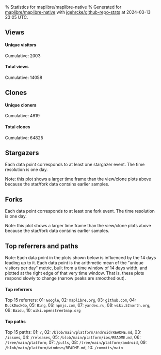 % Statistics for maplibre/maplibre-native
% Generated for [maplibre/maplibre-native](https://github.com/maplibre/maplibre-native) with [jgehrcke/github-repo-stats](https://github.com/jgehrcke/github-repo-stats) at 2024-03-13 23:05 UTC.


## Views

#### Unique visitors
<div id="chart_views_unique" class="full-width-chart"></div>

Cumulative: 2003

#### Total views
<div id="chart_views_total" class="full-width-chart"></div>

Cumulative: 14058

<div class="pagebreak-for-print"> </div>

## Clones

#### Unique cloners
<div id="chart_clones_unique" class="full-width-chart"></div>

Cumulative: 4619

#### Total clones
<div id="chart_clones_total" class="full-width-chart"></div>

Cumulative: 64825



<div class="pagebreak-for-print"> </div>



## Stargazers

Each data point corresponds to at least one stargazer event.
The time resolution is one day.

<div id="chart_stargazers" class="full-width-chart"></div>


Note: this plot shows a larger time frame than the view/clone plots above because the star/fork data contains earlier samples.



## Forks

Each data point corresponds to at least one fork event.
The time resolution is one day.

<div id="chart_forks" class="full-width-chart"></div>


Note: this plot shows a larger time frame than the view/clone plots above because the star/fork data contains earlier samples.



<div class="pagebreak-for-print"> </div>



## Top referrers and paths


Note: Each data point in the plots shown below is influenced by the 14 days
leading up to it. Each data point is the arithmetic mean of the "unique
visitors per day" metric, built from a time window of 14 days width, and
plotted at the right edge of that very time window. That is, these plots
respond slowly to change (narrow peaks are smoothed out).




#### Top referrers


<div id="chart_referrers_top_n_alltime" class="full-width-chart"></div>

Top 15 referrers: 01: `Google`, 02: `maplibre.org`, 03: `github.com`, 04: `DuckDuckGo`, 05: `Bing`, 06: `npmjs.com`, 07: `yandex.ru`, 08: `wiki.52north.org`, 09: `Baidu`, 10: `wiki.openstreetmap.org`





#### Top paths


<div id="chart_paths_top_n_alltime" class="full-width-chart"></div>

Top 15 paths: 01: `/`, 02: `/blob/main/platform/android/README.md`, 03: `/issues`, 04: `/releases`, 05: `/blob/main/platform/ios/README.md`, 06: `/tree/main/platform`, 07: `/pulls`, 08: `/tree/main/platform/android`, 09: `/blob/main/platform/windows/README.md`, 10: `/commits/main`


<script type="text/javascript">
    vegaEmbed('#chart_views_unique', {"$schema": "https://vega.github.io/schema/vega-lite/v4.17.0.json", "config": {"arc": {"fill": "#1b1e23"}, "area": {"fill": "#1b1e23"}, "axisBottom": {"domainColor": "#a9b4c4", "gridColor": "#a9b4c4", "labelColor": "#1b1e23", "labelFont": "relative-mono-11-pitch-pro, Menlo, monospace", "tickColor": "#a9b4c4", "titleColor": "#1b1e23", "titleFont": "relative-mono-11-pitch-pro, Menlo, monospace"}, "axisLeft": {"domainColor": "#a9b4c4", "gridColor": "#a9b4c4", "labelColor": "#1b1e23", "labelFont": "relative-mono-11-pitch-pro, Menlo, monospace", "tickColor": "#a9b4c4", "titleColor": "#1b1e23", "titleFont": "relative-mono-11-pitch-pro, Menlo, monospace"}, "axisX": {"grid": false}, "axisY": {"grid": false, "labelBound": true}, "background": "#FFFFFF", "group": {"fill": "#FFFFFF"}, "header": {"fontWeight": 400, "labelFont": "relative-mono-11-pitch-pro, Menlo, monospace", "titleFont": "relative-mono-11-pitch-pro, Menlo, monospace"}, "legend": {"labelFont": "relative-mono-11-pitch-pro, Menlo, monospace", "symbolSize": 200, "symbolType": "circle", "titleFont": "relative-mono-11-pitch-pro, Menlo, monospace"}, "line": {"color": "#1b1e23", "stroke": "#1b1e23"}, "path": {"stroke": "#1b1e23"}, "point": {"color": "#1b1e23", "cursor": "pointer", "filled": true, "size": 20}, "range": {"category": ["#85a2f7", "#ea9755", "#7eb36a", "#f07071", "#bc85d9", "#e587b6", "#a9b4c4", "#d4c05e", "#64b9c4"]}, "style": {"bar": {"fill": "#1b1e23"}, "text": {"font": "relative-mono-11-pitch-pro, Menlo, monospace", "fontWeight": 400}}, "symbol": {"shape": "circle"}, "title": {"anchor": "start", "font": "relative-mono-11-pitch-pro, Menlo, monospace", "fontWeight": 400}, "trail": {"color": "#1b1e23", "stroke": "#1b1e23"}, "view": {"stroke": null}}, "data": {"name": "data-d9fddfdff6b4b8c6326f20d9958b38b3"}, "datasets": {"data-d9fddfdff6b4b8c6326f20d9958b38b3": [{"time": "2024-02-27T00:00:00+00:00", "views_total": 468, "views_unique": 62}, {"time": "2024-02-28T00:00:00+00:00", "views_total": 1094, "views_unique": 164}, {"time": "2024-02-29T00:00:00+00:00", "views_total": 1029, "views_unique": 169}, {"time": "2024-03-01T00:00:00+00:00", "views_total": 972, "views_unique": 133}, {"time": "2024-03-02T00:00:00+00:00", "views_total": 381, "views_unique": 58}, {"time": "2024-03-03T00:00:00+00:00", "views_total": 270, "views_unique": 57}, {"time": "2024-03-04T00:00:00+00:00", "views_total": 970, "views_unique": 145}, {"time": "2024-03-05T00:00:00+00:00", "views_total": 1394, "views_unique": 190}, {"time": "2024-03-06T00:00:00+00:00", "views_total": 1427, "views_unique": 190}, {"time": "2024-03-07T00:00:00+00:00", "views_total": 1019, "views_unique": 160}, {"time": "2024-03-08T00:00:00+00:00", "views_total": 1118, "views_unique": 120}, {"time": "2024-03-09T00:00:00+00:00", "views_total": 209, "views_unique": 48}, {"time": "2024-03-10T00:00:00+00:00", "views_total": 187, "views_unique": 48}, {"time": "2024-03-11T00:00:00+00:00", "views_total": 1045, "views_unique": 134}, {"time": "2024-03-12T00:00:00+00:00", "views_total": 1037, "views_unique": 151}, {"time": "2024-03-13T00:00:00+00:00", "views_total": 1438, "views_unique": 174}]}, "encoding": {"tooltip": [{"field": "views_unique", "format": ".1f", "title": "views (u)", "type": "quantitative"}, {"field": "time", "format": "%B %e, %Y", "title": "date", "type": "temporal"}], "x": {"axis": {"labelAngle": 25}, "field": "time", "scale": {"domain": ["2024-02-27", "2024-03-13"]}, "timeUnit": "yearmonthdate", "title": "date", "type": "temporal"}, "y": {"axis": {"values": [1, 10, 50, 100, 500, 1000, 5000, 10000]}, "field": "views_unique", "scale": {"domain": [0, 209.00000000000003], "type": "symlog", "zero": true}, "title": "unique views per day", "type": "quantitative"}}, "height": 200, "mark": {"point": true, "type": "line"}, "padding": 10, "width": "container"}, {"actions": false, "renderer": "svg"}).catch(console.error);
vegaEmbed('#chart_views_total', {"$schema": "https://vega.github.io/schema/vega-lite/v4.17.0.json", "config": {"arc": {"fill": "#1b1e23"}, "area": {"fill": "#1b1e23"}, "axisBottom": {"domainColor": "#a9b4c4", "gridColor": "#a9b4c4", "labelColor": "#1b1e23", "labelFont": "relative-mono-11-pitch-pro, Menlo, monospace", "tickColor": "#a9b4c4", "titleColor": "#1b1e23", "titleFont": "relative-mono-11-pitch-pro, Menlo, monospace"}, "axisLeft": {"domainColor": "#a9b4c4", "gridColor": "#a9b4c4", "labelColor": "#1b1e23", "labelFont": "relative-mono-11-pitch-pro, Menlo, monospace", "tickColor": "#a9b4c4", "titleColor": "#1b1e23", "titleFont": "relative-mono-11-pitch-pro, Menlo, monospace"}, "axisX": {"grid": false}, "axisY": {"grid": false, "labelBound": true}, "background": "#FFFFFF", "group": {"fill": "#FFFFFF"}, "header": {"fontWeight": 400, "labelFont": "relative-mono-11-pitch-pro, Menlo, monospace", "titleFont": "relative-mono-11-pitch-pro, Menlo, monospace"}, "legend": {"labelFont": "relative-mono-11-pitch-pro, Menlo, monospace", "symbolSize": 200, "symbolType": "circle", "titleFont": "relative-mono-11-pitch-pro, Menlo, monospace"}, "line": {"color": "#1b1e23", "stroke": "#1b1e23"}, "path": {"stroke": "#1b1e23"}, "point": {"color": "#1b1e23", "cursor": "pointer", "filled": true, "size": 20}, "range": {"category": ["#85a2f7", "#ea9755", "#7eb36a", "#f07071", "#bc85d9", "#e587b6", "#a9b4c4", "#d4c05e", "#64b9c4"]}, "style": {"bar": {"fill": "#1b1e23"}, "text": {"font": "relative-mono-11-pitch-pro, Menlo, monospace", "fontWeight": 400}}, "symbol": {"shape": "circle"}, "title": {"anchor": "start", "font": "relative-mono-11-pitch-pro, Menlo, monospace", "fontWeight": 400}, "trail": {"color": "#1b1e23", "stroke": "#1b1e23"}, "view": {"stroke": null}}, "data": {"name": "data-d9fddfdff6b4b8c6326f20d9958b38b3"}, "datasets": {"data-d9fddfdff6b4b8c6326f20d9958b38b3": [{"time": "2024-02-27T00:00:00+00:00", "views_total": 468, "views_unique": 62}, {"time": "2024-02-28T00:00:00+00:00", "views_total": 1094, "views_unique": 164}, {"time": "2024-02-29T00:00:00+00:00", "views_total": 1029, "views_unique": 169}, {"time": "2024-03-01T00:00:00+00:00", "views_total": 972, "views_unique": 133}, {"time": "2024-03-02T00:00:00+00:00", "views_total": 381, "views_unique": 58}, {"time": "2024-03-03T00:00:00+00:00", "views_total": 270, "views_unique": 57}, {"time": "2024-03-04T00:00:00+00:00", "views_total": 970, "views_unique": 145}, {"time": "2024-03-05T00:00:00+00:00", "views_total": 1394, "views_unique": 190}, {"time": "2024-03-06T00:00:00+00:00", "views_total": 1427, "views_unique": 190}, {"time": "2024-03-07T00:00:00+00:00", "views_total": 1019, "views_unique": 160}, {"time": "2024-03-08T00:00:00+00:00", "views_total": 1118, "views_unique": 120}, {"time": "2024-03-09T00:00:00+00:00", "views_total": 209, "views_unique": 48}, {"time": "2024-03-10T00:00:00+00:00", "views_total": 187, "views_unique": 48}, {"time": "2024-03-11T00:00:00+00:00", "views_total": 1045, "views_unique": 134}, {"time": "2024-03-12T00:00:00+00:00", "views_total": 1037, "views_unique": 151}, {"time": "2024-03-13T00:00:00+00:00", "views_total": 1438, "views_unique": 174}]}, "encoding": {"tooltip": [{"field": "views_total", "format": ".1f", "title": "views (t)", "type": "quantitative"}, {"field": "time", "format": "%B %e, %Y", "title": "date", "type": "temporal"}], "x": {"axis": {"labelAngle": 25}, "field": "time", "scale": {"domain": ["2024-02-27", "2024-03-13"]}, "timeUnit": "yearmonthdate", "title": "date", "type": "temporal"}, "y": {"axis": {"values": [1, 10, 50, 100, 500, 1000, 5000, 10000]}, "field": "views_total", "scale": {"domain": [0, 1581.8000000000002], "type": "symlog", "zero": true}, "title": "total views per day", "type": "quantitative"}}, "height": 200, "mark": {"point": true, "type": "line"}, "padding": 10, "width": "container"}, {"actions": false, "renderer": "svg"}).catch(console.error);
vegaEmbed('#chart_clones_unique', {"$schema": "https://vega.github.io/schema/vega-lite/v4.17.0.json", "config": {"arc": {"fill": "#1b1e23"}, "area": {"fill": "#1b1e23"}, "axisBottom": {"domainColor": "#a9b4c4", "gridColor": "#a9b4c4", "labelColor": "#1b1e23", "labelFont": "relative-mono-11-pitch-pro, Menlo, monospace", "tickColor": "#a9b4c4", "titleColor": "#1b1e23", "titleFont": "relative-mono-11-pitch-pro, Menlo, monospace"}, "axisLeft": {"domainColor": "#a9b4c4", "gridColor": "#a9b4c4", "labelColor": "#1b1e23", "labelFont": "relative-mono-11-pitch-pro, Menlo, monospace", "tickColor": "#a9b4c4", "titleColor": "#1b1e23", "titleFont": "relative-mono-11-pitch-pro, Menlo, monospace"}, "axisX": {"grid": false}, "axisY": {"grid": false, "labelBound": true}, "background": "#FFFFFF", "group": {"fill": "#FFFFFF"}, "header": {"fontWeight": 400, "labelFont": "relative-mono-11-pitch-pro, Menlo, monospace", "titleFont": "relative-mono-11-pitch-pro, Menlo, monospace"}, "legend": {"labelFont": "relative-mono-11-pitch-pro, Menlo, monospace", "symbolSize": 200, "symbolType": "circle", "titleFont": "relative-mono-11-pitch-pro, Menlo, monospace"}, "line": {"color": "#1b1e23", "stroke": "#1b1e23"}, "path": {"stroke": "#1b1e23"}, "point": {"color": "#1b1e23", "cursor": "pointer", "filled": true, "size": 20}, "range": {"category": ["#85a2f7", "#ea9755", "#7eb36a", "#f07071", "#bc85d9", "#e587b6", "#a9b4c4", "#d4c05e", "#64b9c4"]}, "style": {"bar": {"fill": "#1b1e23"}, "text": {"font": "relative-mono-11-pitch-pro, Menlo, monospace", "fontWeight": 400}}, "symbol": {"shape": "circle"}, "title": {"anchor": "start", "font": "relative-mono-11-pitch-pro, Menlo, monospace", "fontWeight": 400}, "trail": {"color": "#1b1e23", "stroke": "#1b1e23"}, "view": {"stroke": null}}, "data": {"name": "data-e16286615593c5faafd797a7cf477dda"}, "datasets": {"data-e16286615593c5faafd797a7cf477dda": [{"clones_total": 477, "clones_unique": 28, "time": "2024-02-27T00:00:00+00:00"}, {"clones_total": 5139, "clones_unique": 298, "time": "2024-02-28T00:00:00+00:00"}, {"clones_total": 5018, "clones_unique": 430, "time": "2024-02-29T00:00:00+00:00"}, {"clones_total": 5870, "clones_unique": 394, "time": "2024-03-01T00:00:00+00:00"}, {"clones_total": 1582, "clones_unique": 152, "time": "2024-03-02T00:00:00+00:00"}, {"clones_total": 246, "clones_unique": 51, "time": "2024-03-03T00:00:00+00:00"}, {"clones_total": 4967, "clones_unique": 297, "time": "2024-03-04T00:00:00+00:00"}, {"clones_total": 6633, "clones_unique": 389, "time": "2024-03-05T00:00:00+00:00"}, {"clones_total": 7133, "clones_unique": 435, "time": "2024-03-06T00:00:00+00:00"}, {"clones_total": 5729, "clones_unique": 385, "time": "2024-03-07T00:00:00+00:00"}, {"clones_total": 4857, "clones_unique": 427, "time": "2024-03-08T00:00:00+00:00"}, {"clones_total": 901, "clones_unique": 152, "time": "2024-03-09T00:00:00+00:00"}, {"clones_total": 205, "clones_unique": 74, "time": "2024-03-10T00:00:00+00:00"}, {"clones_total": 5336, "clones_unique": 326, "time": "2024-03-11T00:00:00+00:00"}, {"clones_total": 5265, "clones_unique": 330, "time": "2024-03-12T00:00:00+00:00"}, {"clones_total": 5467, "clones_unique": 451, "time": "2024-03-13T00:00:00+00:00"}]}, "encoding": {"tooltip": [{"field": "clones_unique", "format": ".1f", "title": "clones (u)", "type": "quantitative"}, {"field": "time", "format": "%B %e, %Y", "title": "date", "type": "temporal"}], "x": {"axis": {"labelAngle": 25}, "field": "time", "scale": {"domain": ["2024-02-27", "2024-03-13"]}, "timeUnit": "yearmonthdate", "title": "date", "type": "temporal"}, "y": {"axis": {"values": [1, 10, 50, 100, 500, 1000, 5000, 10000]}, "field": "clones_unique", "scale": {"domain": [0, 496.1], "type": "symlog", "zero": true}, "title": "unique clones per day", "type": "quantitative"}}, "height": 200, "mark": {"point": true, "type": "line"}, "padding": 10, "width": "container"}, {"actions": false, "renderer": "svg"}).catch(console.error);
vegaEmbed('#chart_clones_total', {"$schema": "https://vega.github.io/schema/vega-lite/v4.17.0.json", "config": {"arc": {"fill": "#1b1e23"}, "area": {"fill": "#1b1e23"}, "axisBottom": {"domainColor": "#a9b4c4", "gridColor": "#a9b4c4", "labelColor": "#1b1e23", "labelFont": "relative-mono-11-pitch-pro, Menlo, monospace", "tickColor": "#a9b4c4", "titleColor": "#1b1e23", "titleFont": "relative-mono-11-pitch-pro, Menlo, monospace"}, "axisLeft": {"domainColor": "#a9b4c4", "gridColor": "#a9b4c4", "labelColor": "#1b1e23", "labelFont": "relative-mono-11-pitch-pro, Menlo, monospace", "tickColor": "#a9b4c4", "titleColor": "#1b1e23", "titleFont": "relative-mono-11-pitch-pro, Menlo, monospace"}, "axisX": {"grid": false}, "axisY": {"grid": false, "labelBound": true}, "background": "#FFFFFF", "group": {"fill": "#FFFFFF"}, "header": {"fontWeight": 400, "labelFont": "relative-mono-11-pitch-pro, Menlo, monospace", "titleFont": "relative-mono-11-pitch-pro, Menlo, monospace"}, "legend": {"labelFont": "relative-mono-11-pitch-pro, Menlo, monospace", "symbolSize": 200, "symbolType": "circle", "titleFont": "relative-mono-11-pitch-pro, Menlo, monospace"}, "line": {"color": "#1b1e23", "stroke": "#1b1e23"}, "path": {"stroke": "#1b1e23"}, "point": {"color": "#1b1e23", "cursor": "pointer", "filled": true, "size": 20}, "range": {"category": ["#85a2f7", "#ea9755", "#7eb36a", "#f07071", "#bc85d9", "#e587b6", "#a9b4c4", "#d4c05e", "#64b9c4"]}, "style": {"bar": {"fill": "#1b1e23"}, "text": {"font": "relative-mono-11-pitch-pro, Menlo, monospace", "fontWeight": 400}}, "symbol": {"shape": "circle"}, "title": {"anchor": "start", "font": "relative-mono-11-pitch-pro, Menlo, monospace", "fontWeight": 400}, "trail": {"color": "#1b1e23", "stroke": "#1b1e23"}, "view": {"stroke": null}}, "data": {"name": "data-e16286615593c5faafd797a7cf477dda"}, "datasets": {"data-e16286615593c5faafd797a7cf477dda": [{"clones_total": 477, "clones_unique": 28, "time": "2024-02-27T00:00:00+00:00"}, {"clones_total": 5139, "clones_unique": 298, "time": "2024-02-28T00:00:00+00:00"}, {"clones_total": 5018, "clones_unique": 430, "time": "2024-02-29T00:00:00+00:00"}, {"clones_total": 5870, "clones_unique": 394, "time": "2024-03-01T00:00:00+00:00"}, {"clones_total": 1582, "clones_unique": 152, "time": "2024-03-02T00:00:00+00:00"}, {"clones_total": 246, "clones_unique": 51, "time": "2024-03-03T00:00:00+00:00"}, {"clones_total": 4967, "clones_unique": 297, "time": "2024-03-04T00:00:00+00:00"}, {"clones_total": 6633, "clones_unique": 389, "time": "2024-03-05T00:00:00+00:00"}, {"clones_total": 7133, "clones_unique": 435, "time": "2024-03-06T00:00:00+00:00"}, {"clones_total": 5729, "clones_unique": 385, "time": "2024-03-07T00:00:00+00:00"}, {"clones_total": 4857, "clones_unique": 427, "time": "2024-03-08T00:00:00+00:00"}, {"clones_total": 901, "clones_unique": 152, "time": "2024-03-09T00:00:00+00:00"}, {"clones_total": 205, "clones_unique": 74, "time": "2024-03-10T00:00:00+00:00"}, {"clones_total": 5336, "clones_unique": 326, "time": "2024-03-11T00:00:00+00:00"}, {"clones_total": 5265, "clones_unique": 330, "time": "2024-03-12T00:00:00+00:00"}, {"clones_total": 5467, "clones_unique": 451, "time": "2024-03-13T00:00:00+00:00"}]}, "encoding": {"tooltip": [{"field": "clones_total", "format": ".1f", "title": "clones (t)", "type": "quantitative"}, {"field": "time", "format": "%B %e, %Y", "title": "date", "type": "temporal"}], "x": {"axis": {"labelAngle": 25}, "field": "time", "scale": {"domain": ["2024-02-27", "2024-03-13"]}, "timeUnit": "yearmonthdate", "title": "date", "type": "temporal"}, "y": {"axis": {"values": [1, 10, 50, 100, 500, 1000, 5000, 10000]}, "field": "clones_total", "scale": {"domain": [0, 7846.3], "type": "symlog", "zero": true}, "title": "total clones per day", "type": "quantitative"}}, "height": 200, "mark": {"point": true, "type": "line"}, "padding": 10, "width": "container"}, {"actions": false, "renderer": "svg"}).catch(console.error);
vegaEmbed('#chart_stargazers', {"$schema": "https://vega.github.io/schema/vega-lite/v4.17.0.json", "config": {"arc": {"fill": "#1b1e23"}, "area": {"fill": "#1b1e23"}, "axisBottom": {"domainColor": "#a9b4c4", "gridColor": "#a9b4c4", "labelColor": "#1b1e23", "labelFont": "relative-mono-11-pitch-pro, Menlo, monospace", "tickColor": "#a9b4c4", "titleColor": "#1b1e23", "titleFont": "relative-mono-11-pitch-pro, Menlo, monospace"}, "axisLeft": {"domainColor": "#a9b4c4", "gridColor": "#a9b4c4", "labelColor": "#1b1e23", "labelFont": "relative-mono-11-pitch-pro, Menlo, monospace", "tickColor": "#a9b4c4", "titleColor": "#1b1e23", "titleFont": "relative-mono-11-pitch-pro, Menlo, monospace"}, "axisX": {"grid": false}, "axisY": {"grid": false}, "background": "#FFFFFF", "group": {"fill": "#FFFFFF"}, "header": {"fontWeight": 400, "labelFont": "relative-mono-11-pitch-pro, Menlo, monospace", "titleFont": "relative-mono-11-pitch-pro, Menlo, monospace"}, "legend": {"labelFont": "relative-mono-11-pitch-pro, Menlo, monospace", "symbolSize": 200, "symbolType": "circle", "titleFont": "relative-mono-11-pitch-pro, Menlo, monospace"}, "line": {"color": "#1b1e23", "stroke": "#1b1e23"}, "path": {"stroke": "#1b1e23"}, "point": {"color": "#1b1e23", "cursor": "pointer", "filled": true, "size": 50}, "range": {"category": ["#85a2f7", "#ea9755", "#7eb36a", "#f07071", "#bc85d9", "#e587b6", "#a9b4c4", "#d4c05e", "#64b9c4"]}, "style": {"bar": {"fill": "#1b1e23"}, "text": {"font": "relative-mono-11-pitch-pro, Menlo, monospace", "fontWeight": 400}}, "symbol": {"shape": "circle"}, "title": {"anchor": "start", "font": "relative-mono-11-pitch-pro, Menlo, monospace", "fontWeight": 400}, "trail": {"color": "#1b1e23", "stroke": "#1b1e23"}, "view": {"stroke": null}}, "data": {"name": "data-02b8bb1f6170bdea46d84f5180314479"}, "datasets": {"data-02b8bb1f6170bdea46d84f5180314479": [{"stars_cumulative": 20, "time": "2021-01-11T00:00:00+00:00"}, {"stars_cumulative": 25, "time": "2021-01-22T13:00:00+00:00"}, {"stars_cumulative": 36, "time": "2021-02-03T02:00:00+00:00"}, {"stars_cumulative": 47, "time": "2021-02-14T15:00:00+00:00"}, {"stars_cumulative": 59, "time": "2021-02-26T04:00:00+00:00"}, {"stars_cumulative": 68, "time": "2021-03-09T17:00:00+00:00"}, {"stars_cumulative": 74, "time": "2021-03-21T06:00:00+00:00"}, {"stars_cumulative": 89, "time": "2021-04-01T19:00:00+00:00"}, {"stars_cumulative": 98, "time": "2021-04-13T08:00:00+00:00"}, {"stars_cumulative": 105, "time": "2021-04-24T21:00:00+00:00"}, {"stars_cumulative": 109, "time": "2021-05-06T10:00:00+00:00"}, {"stars_cumulative": 116, "time": "2021-05-17T23:00:00+00:00"}, {"stars_cumulative": 123, "time": "2021-05-29T12:00:00+00:00"}, {"stars_cumulative": 128, "time": "2021-06-10T01:00:00+00:00"}, {"stars_cumulative": 169, "time": "2021-06-21T14:00:00+00:00"}, {"stars_cumulative": 182, "time": "2021-07-03T03:00:00+00:00"}, {"stars_cumulative": 188, "time": "2021-07-14T16:00:00+00:00"}, {"stars_cumulative": 196, "time": "2021-07-26T05:00:00+00:00"}, {"stars_cumulative": 205, "time": "2021-08-06T18:00:00+00:00"}, {"stars_cumulative": 212, "time": "2021-08-18T07:00:00+00:00"}, {"stars_cumulative": 221, "time": "2021-08-29T20:00:00+00:00"}, {"stars_cumulative": 225, "time": "2021-09-10T09:00:00+00:00"}, {"stars_cumulative": 230, "time": "2021-09-21T22:00:00+00:00"}, {"stars_cumulative": 236, "time": "2021-10-03T11:00:00+00:00"}, {"stars_cumulative": 240, "time": "2021-10-15T00:00:00+00:00"}, {"stars_cumulative": 246, "time": "2021-10-26T13:00:00+00:00"}, {"stars_cumulative": 251, "time": "2021-11-07T02:00:00+00:00"}, {"stars_cumulative": 256, "time": "2021-11-18T15:00:00+00:00"}, {"stars_cumulative": 262, "time": "2021-11-30T04:00:00+00:00"}, {"stars_cumulative": 268, "time": "2021-12-11T17:00:00+00:00"}, {"stars_cumulative": 273, "time": "2021-12-23T06:00:00+00:00"}, {"stars_cumulative": 279, "time": "2022-01-03T19:00:00+00:00"}, {"stars_cumulative": 290, "time": "2022-01-15T08:00:00+00:00"}, {"stars_cumulative": 297, "time": "2022-01-26T21:00:00+00:00"}, {"stars_cumulative": 309, "time": "2022-02-07T10:00:00+00:00"}, {"stars_cumulative": 318, "time": "2022-02-18T23:00:00+00:00"}, {"stars_cumulative": 326, "time": "2022-03-02T12:00:00+00:00"}, {"stars_cumulative": 337, "time": "2022-03-14T01:00:00+00:00"}, {"stars_cumulative": 340, "time": "2022-03-25T14:00:00+00:00"}, {"stars_cumulative": 348, "time": "2022-04-06T03:00:00+00:00"}, {"stars_cumulative": 356, "time": "2022-04-17T16:00:00+00:00"}, {"stars_cumulative": 362, "time": "2022-04-29T05:00:00+00:00"}, {"stars_cumulative": 368, "time": "2022-05-10T18:00:00+00:00"}, {"stars_cumulative": 374, "time": "2022-05-22T07:00:00+00:00"}, {"stars_cumulative": 379, "time": "2022-06-02T20:00:00+00:00"}, {"stars_cumulative": 382, "time": "2022-06-14T09:00:00+00:00"}, {"stars_cumulative": 390, "time": "2022-06-25T22:00:00+00:00"}, {"stars_cumulative": 395, "time": "2022-07-07T11:00:00+00:00"}, {"stars_cumulative": 398, "time": "2022-07-19T00:00:00+00:00"}, {"stars_cumulative": 400, "time": "2022-07-30T13:00:00+00:00"}, {"stars_cumulative": 407, "time": "2022-08-11T02:00:00+00:00"}, {"stars_cumulative": 412, "time": "2022-08-22T15:00:00+00:00"}, {"stars_cumulative": 417, "time": "2022-09-03T04:00:00+00:00"}, {"stars_cumulative": 422, "time": "2022-09-14T17:00:00+00:00"}, {"stars_cumulative": 434, "time": "2022-09-26T06:00:00+00:00"}, {"stars_cumulative": 438, "time": "2022-10-07T19:00:00+00:00"}, {"stars_cumulative": 444, "time": "2022-10-19T08:00:00+00:00"}, {"stars_cumulative": 452, "time": "2022-10-30T21:00:00+00:00"}, {"stars_cumulative": 456, "time": "2022-11-11T10:00:00+00:00"}, {"stars_cumulative": 467, "time": "2022-11-22T23:00:00+00:00"}, {"stars_cumulative": 477, "time": "2022-12-04T12:00:00+00:00"}, {"stars_cumulative": 480, "time": "2022-12-16T01:00:00+00:00"}, {"stars_cumulative": 487, "time": "2022-12-27T14:00:00+00:00"}, {"stars_cumulative": 493, "time": "2023-01-08T03:00:00+00:00"}, {"stars_cumulative": 508, "time": "2023-01-19T16:00:00+00:00"}, {"stars_cumulative": 512, "time": "2023-01-31T05:00:00+00:00"}, {"stars_cumulative": 524, "time": "2023-02-11T18:00:00+00:00"}, {"stars_cumulative": 534, "time": "2023-02-23T07:00:00+00:00"}, {"stars_cumulative": 541, "time": "2023-03-06T20:00:00+00:00"}, {"stars_cumulative": 554, "time": "2023-03-18T09:00:00+00:00"}, {"stars_cumulative": 564, "time": "2023-03-29T22:00:00+00:00"}, {"stars_cumulative": 571, "time": "2023-04-10T11:00:00+00:00"}, {"stars_cumulative": 578, "time": "2023-04-22T00:00:00+00:00"}, {"stars_cumulative": 585, "time": "2023-05-03T13:00:00+00:00"}, {"stars_cumulative": 590, "time": "2023-05-15T02:00:00+00:00"}, {"stars_cumulative": 598, "time": "2023-05-26T15:00:00+00:00"}, {"stars_cumulative": 602, "time": "2023-06-07T04:00:00+00:00"}, {"stars_cumulative": 604, "time": "2023-06-18T17:00:00+00:00"}, {"stars_cumulative": 612, "time": "2023-06-30T06:00:00+00:00"}, {"stars_cumulative": 614, "time": "2023-07-11T19:00:00+00:00"}, {"stars_cumulative": 624, "time": "2023-07-23T08:00:00+00:00"}, {"stars_cumulative": 633, "time": "2023-08-03T21:00:00+00:00"}, {"stars_cumulative": 643, "time": "2023-08-15T10:00:00+00:00"}, {"stars_cumulative": 651, "time": "2023-08-26T23:00:00+00:00"}, {"stars_cumulative": 657, "time": "2023-09-07T12:00:00+00:00"}, {"stars_cumulative": 665, "time": "2023-09-19T01:00:00+00:00"}, {"stars_cumulative": 672, "time": "2023-09-30T14:00:00+00:00"}, {"stars_cumulative": 683, "time": "2023-10-12T03:00:00+00:00"}, {"stars_cumulative": 691, "time": "2023-10-23T16:00:00+00:00"}, {"stars_cumulative": 695, "time": "2023-11-04T05:00:00+00:00"}, {"stars_cumulative": 701, "time": "2023-11-15T18:00:00+00:00"}, {"stars_cumulative": 710, "time": "2023-11-27T07:00:00+00:00"}, {"stars_cumulative": 726, "time": "2023-12-08T20:00:00+00:00"}, {"stars_cumulative": 737, "time": "2023-12-20T09:00:00+00:00"}, {"stars_cumulative": 742, "time": "2023-12-31T22:00:00+00:00"}, {"stars_cumulative": 751, "time": "2024-01-12T11:00:00+00:00"}, {"stars_cumulative": 757, "time": "2024-01-24T00:00:00+00:00"}, {"stars_cumulative": 762, "time": "2024-02-04T13:00:00+00:00"}, {"stars_cumulative": 783, "time": "2024-02-16T02:00:00+00:00"}, {"stars_cumulative": 791, "time": "2024-02-27T15:00:00+00:00"}, {"stars_cumulative": 795, "time": "2024-03-10T04:00:00+00:00"}]}, "encoding": {"tooltip": [{"field": "stars_cumulative", "format": "d", "title": "stars", "type": "quantitative"}, {"field": "time", "format": "%B %e, %Y", "title": "date", "type": "temporal"}], "x": {"axis": {"labelAngle": 25}, "field": "time", "scale": {"domain": ["2021-01-11", "2024-03-13"]}, "timeUnit": "yearmonthdate", "title": "date", "type": "temporal"}, "y": {"field": "stars_cumulative", "scale": {"domain": [0, 874.5000000000001], "zero": true}, "title": "stargazer count (cumulative)", "type": "quantitative"}}, "height": 300, "mark": {"point": true, "type": "line"}, "padding": 10, "width": "container"}, {"actions": false, "renderer": "svg"}).catch(console.error);
vegaEmbed('#chart_forks', {"$schema": "https://vega.github.io/schema/vega-lite/v4.17.0.json", "config": {"arc": {"fill": "#1b1e23"}, "area": {"fill": "#1b1e23"}, "axisBottom": {"domainColor": "#a9b4c4", "gridColor": "#a9b4c4", "labelColor": "#1b1e23", "labelFont": "relative-mono-11-pitch-pro, Menlo, monospace", "tickColor": "#a9b4c4", "titleColor": "#1b1e23", "titleFont": "relative-mono-11-pitch-pro, Menlo, monospace"}, "axisLeft": {"domainColor": "#a9b4c4", "gridColor": "#a9b4c4", "labelColor": "#1b1e23", "labelFont": "relative-mono-11-pitch-pro, Menlo, monospace", "tickColor": "#a9b4c4", "titleColor": "#1b1e23", "titleFont": "relative-mono-11-pitch-pro, Menlo, monospace"}, "axisX": {"grid": false}, "axisY": {"grid": false}, "background": "#FFFFFF", "group": {"fill": "#FFFFFF"}, "header": {"fontWeight": 400, "labelFont": "relative-mono-11-pitch-pro, Menlo, monospace", "titleFont": "relative-mono-11-pitch-pro, Menlo, monospace"}, "legend": {"labelFont": "relative-mono-11-pitch-pro, Menlo, monospace", "symbolSize": 200, "symbolType": "circle", "titleFont": "relative-mono-11-pitch-pro, Menlo, monospace"}, "line": {"color": "#1b1e23", "stroke": "#1b1e23"}, "path": {"stroke": "#1b1e23"}, "point": {"color": "#1b1e23", "cursor": "pointer", "filled": true, "size": 50}, "range": {"category": ["#85a2f7", "#ea9755", "#7eb36a", "#f07071", "#bc85d9", "#e587b6", "#a9b4c4", "#d4c05e", "#64b9c4"]}, "style": {"bar": {"fill": "#1b1e23"}, "text": {"font": "relative-mono-11-pitch-pro, Menlo, monospace", "fontWeight": 400}}, "symbol": {"shape": "circle"}, "title": {"anchor": "start", "font": "relative-mono-11-pitch-pro, Menlo, monospace", "fontWeight": 400}, "trail": {"color": "#1b1e23", "stroke": "#1b1e23"}, "view": {"stroke": null}}, "data": {"name": "data-f1af062fa62f8ce1038e8a7879c62ed3"}, "datasets": {"data-f1af062fa62f8ce1038e8a7879c62ed3": [{"forks_cumulative": 1.0, "time": "2021-01-11T00:00:00+00:00"}, {"forks_cumulative": 2.0, "time": "2021-01-22T13:00:00+00:00"}, {"forks_cumulative": 4.0, "time": "2021-02-03T02:00:00+00:00"}, {"forks_cumulative": 10.0, "time": "2021-02-26T04:00:00+00:00"}, {"forks_cumulative": 12.0, "time": "2021-03-09T17:00:00+00:00"}, {"forks_cumulative": 13.0, "time": "2021-04-01T19:00:00+00:00"}, {"forks_cumulative": 16.0, "time": "2021-04-13T08:00:00+00:00"}, {"forks_cumulative": 17.0, "time": "2021-04-24T21:00:00+00:00"}, {"forks_cumulative": 19.0, "time": "2021-05-06T10:00:00+00:00"}, {"forks_cumulative": 24.0, "time": "2021-05-17T23:00:00+00:00"}, {"forks_cumulative": 25.0, "time": "2021-05-29T12:00:00+00:00"}, {"forks_cumulative": 26.0, "time": "2021-06-10T01:00:00+00:00"}, {"forks_cumulative": 31.0, "time": "2021-07-03T03:00:00+00:00"}, {"forks_cumulative": 34.0, "time": "2021-07-14T16:00:00+00:00"}, {"forks_cumulative": 37.0, "time": "2021-07-26T05:00:00+00:00"}, {"forks_cumulative": 38.0, "time": "2021-08-06T18:00:00+00:00"}, {"forks_cumulative": 41.0, "time": "2021-08-18T07:00:00+00:00"}, {"forks_cumulative": 44.0, "time": "2021-08-29T20:00:00+00:00"}, {"forks_cumulative": 47.0, "time": "2021-09-10T09:00:00+00:00"}, {"forks_cumulative": 49.0, "time": "2021-09-21T22:00:00+00:00"}, {"forks_cumulative": 50.0, "time": "2021-10-03T11:00:00+00:00"}, {"forks_cumulative": 52.0, "time": "2021-10-15T00:00:00+00:00"}, {"forks_cumulative": 57.0, "time": "2021-10-26T13:00:00+00:00"}, {"forks_cumulative": 62.0, "time": "2021-11-18T15:00:00+00:00"}, {"forks_cumulative": 65.0, "time": "2021-11-30T04:00:00+00:00"}, {"forks_cumulative": 67.0, "time": "2021-12-23T06:00:00+00:00"}, {"forks_cumulative": 74.0, "time": "2022-01-15T08:00:00+00:00"}, {"forks_cumulative": 75.0, "time": "2022-01-26T21:00:00+00:00"}, {"forks_cumulative": 76.0, "time": "2022-02-07T10:00:00+00:00"}, {"forks_cumulative": 78.0, "time": "2022-03-02T12:00:00+00:00"}, {"forks_cumulative": 82.0, "time": "2022-03-25T14:00:00+00:00"}, {"forks_cumulative": 84.0, "time": "2022-04-06T03:00:00+00:00"}, {"forks_cumulative": 88.0, "time": "2022-04-17T16:00:00+00:00"}, {"forks_cumulative": 89.0, "time": "2022-04-29T05:00:00+00:00"}, {"forks_cumulative": 93.0, "time": "2022-05-22T07:00:00+00:00"}, {"forks_cumulative": 97.0, "time": "2022-06-02T20:00:00+00:00"}, {"forks_cumulative": 98.0, "time": "2022-06-14T09:00:00+00:00"}, {"forks_cumulative": 101.0, "time": "2022-06-25T22:00:00+00:00"}, {"forks_cumulative": 103.0, "time": "2022-07-07T11:00:00+00:00"}, {"forks_cumulative": 107.0, "time": "2022-07-19T00:00:00+00:00"}, {"forks_cumulative": 108.0, "time": "2022-07-30T13:00:00+00:00"}, {"forks_cumulative": 110.0, "time": "2022-08-11T02:00:00+00:00"}, {"forks_cumulative": 113.0, "time": "2022-08-22T15:00:00+00:00"}, {"forks_cumulative": 114.0, "time": "2022-09-03T04:00:00+00:00"}, {"forks_cumulative": 116.0, "time": "2022-09-14T17:00:00+00:00"}, {"forks_cumulative": 119.0, "time": "2022-09-26T06:00:00+00:00"}, {"forks_cumulative": 120.0, "time": "2022-10-07T19:00:00+00:00"}, {"forks_cumulative": 123.0, "time": "2022-10-19T08:00:00+00:00"}, {"forks_cumulative": 124.0, "time": "2022-10-30T21:00:00+00:00"}, {"forks_cumulative": 126.0, "time": "2022-11-11T10:00:00+00:00"}, {"forks_cumulative": 133.0, "time": "2022-12-04T12:00:00+00:00"}, {"forks_cumulative": 138.0, "time": "2022-12-16T01:00:00+00:00"}, {"forks_cumulative": 139.0, "time": "2022-12-27T14:00:00+00:00"}, {"forks_cumulative": 142.0, "time": "2023-01-08T03:00:00+00:00"}, {"forks_cumulative": 147.0, "time": "2023-01-19T16:00:00+00:00"}, {"forks_cumulative": 152.0, "time": "2023-01-31T05:00:00+00:00"}, {"forks_cumulative": 153.0, "time": "2023-02-11T18:00:00+00:00"}, {"forks_cumulative": 157.0, "time": "2023-02-23T07:00:00+00:00"}, {"forks_cumulative": 159.0, "time": "2023-03-06T20:00:00+00:00"}, {"forks_cumulative": 163.0, "time": "2023-03-18T09:00:00+00:00"}, {"forks_cumulative": 165.0, "time": "2023-03-29T22:00:00+00:00"}, {"forks_cumulative": 168.0, "time": "2023-04-10T11:00:00+00:00"}, {"forks_cumulative": 171.0, "time": "2023-04-22T00:00:00+00:00"}, {"forks_cumulative": 175.0, "time": "2023-05-03T13:00:00+00:00"}, {"forks_cumulative": 177.0, "time": "2023-05-15T02:00:00+00:00"}, {"forks_cumulative": 180.0, "time": "2023-05-26T15:00:00+00:00"}, {"forks_cumulative": 183.0, "time": "2023-06-07T04:00:00+00:00"}, {"forks_cumulative": 186.0, "time": "2023-06-18T17:00:00+00:00"}, {"forks_cumulative": 188.0, "time": "2023-06-30T06:00:00+00:00"}, {"forks_cumulative": 191.0, "time": "2023-07-11T19:00:00+00:00"}, {"forks_cumulative": 194.0, "time": "2023-07-23T08:00:00+00:00"}, {"forks_cumulative": 197.0, "time": "2023-08-03T21:00:00+00:00"}, {"forks_cumulative": 198.0, "time": "2023-08-15T10:00:00+00:00"}, {"forks_cumulative": 201.0, "time": "2023-09-07T12:00:00+00:00"}, {"forks_cumulative": 203.0, "time": "2023-09-19T01:00:00+00:00"}, {"forks_cumulative": 207.0, "time": "2023-10-12T03:00:00+00:00"}, {"forks_cumulative": 211.0, "time": "2023-10-23T16:00:00+00:00"}, {"forks_cumulative": 215.0, "time": "2023-11-04T05:00:00+00:00"}, {"forks_cumulative": 217.0, "time": "2023-11-27T07:00:00+00:00"}, {"forks_cumulative": 218.0, "time": "2023-12-08T20:00:00+00:00"}, {"forks_cumulative": 219.0, "time": "2023-12-20T09:00:00+00:00"}, {"forks_cumulative": 221.0, "time": "2023-12-31T22:00:00+00:00"}, {"forks_cumulative": 226.0, "time": "2024-01-12T11:00:00+00:00"}, {"forks_cumulative": 232.0, "time": "2024-01-24T00:00:00+00:00"}, {"forks_cumulative": 235.0, "time": "2024-02-04T13:00:00+00:00"}, {"forks_cumulative": 236.0, "time": "2024-02-16T02:00:00+00:00"}, {"forks_cumulative": 238.0, "time": "2024-03-10T04:00:00+00:00"}]}, "encoding": {"tooltip": [{"field": "forks_cumulative", "format": "d", "title": "forks", "type": "quantitative"}, {"field": "time", "format": "%B %e, %Y", "title": "date", "type": "temporal"}], "x": {"axis": {"labelAngle": 25}, "field": "time", "scale": {"domain": ["2021-01-11", "2024-03-13"]}, "timeUnit": "yearmonthdate", "title": "date", "type": "temporal"}, "y": {"field": "forks_cumulative", "scale": {"domain": [0, 261.8], "zero": true}, "title": "fork count (cumulative)", "type": "quantitative"}}, "height": 300, "mark": {"point": true, "type": "line"}, "padding": 10, "width": "container"}, {"actions": false, "renderer": "svg"}).catch(console.error);
vegaEmbed('#chart_referrers_top_n_alltime', {"$schema": "https://vega.github.io/schema/vega-lite/v4.17.0.json", "config": {"arc": {"fill": "#1b1e23"}, "area": {"fill": "#1b1e23"}, "axisBottom": {"domainColor": "#a9b4c4", "gridColor": "#a9b4c4", "labelColor": "#1b1e23", "labelFont": "relative-mono-11-pitch-pro, Menlo, monospace", "tickColor": "#a9b4c4", "titleColor": "#1b1e23", "titleFont": "relative-mono-11-pitch-pro, Menlo, monospace"}, "axisLeft": {"domainColor": "#a9b4c4", "gridColor": "#a9b4c4", "labelColor": "#1b1e23", "labelFont": "relative-mono-11-pitch-pro, Menlo, monospace", "tickColor": "#a9b4c4", "titleColor": "#1b1e23", "titleFont": "relative-mono-11-pitch-pro, Menlo, monospace"}, "axisX": {"grid": false}, "axisY": {"grid": false}, "background": "#FFFFFF", "group": {"fill": "#FFFFFF"}, "header": {"fontWeight": 400, "labelFont": "relative-mono-11-pitch-pro, Menlo, monospace", "titleFont": "relative-mono-11-pitch-pro, Menlo, monospace"}, "legend": {"labelFont": "relative-mono-11-pitch-pro, Menlo, monospace", "symbolSize": 200, "symbolType": "circle", "titleFont": "relative-mono-11-pitch-pro, Menlo, monospace"}, "line": {"color": "#1b1e23", "stroke": "#1b1e23"}, "path": {"stroke": "#1b1e23"}, "point": {"color": "#1b1e23", "cursor": "pointer", "filled": true, "size": 30}, "range": {"category": ["#85a2f7", "#ea9755", "#7eb36a", "#f07071", "#bc85d9", "#e587b6", "#a9b4c4", "#d4c05e", "#64b9c4"]}, "style": {"bar": {"fill": "#1b1e23"}, "text": {"font": "relative-mono-11-pitch-pro, Menlo, monospace", "fontWeight": 400}}, "symbol": {"shape": "circle"}, "title": {"anchor": "start", "font": "relative-mono-11-pitch-pro, Menlo, monospace", "fontWeight": 400}, "trail": {"color": "#1b1e23", "stroke": "#1b1e23"}, "view": {"stroke": null}}, "data": {"name": "data-58fe7e1bece30ff2fc8814b957311c9d"}, "datasets": {"data-58fe7e1bece30ff2fc8814b957311c9d": [{"referrer": "Google", "time": "2024-03-12T00:00:00+00:00", "views_unique": 424, "views_unique_norm": 30.285714285714285}, {"referrer": "Google", "time": "2024-03-13T00:00:00+00:00", "views_unique": 417, "views_unique_norm": 29.785714285714285}, {"referrer": "maplibre.org", "time": "2024-03-12T00:00:00+00:00", "views_unique": 203, "views_unique_norm": 14.5}, {"referrer": "maplibre.org", "time": "2024-03-13T00:00:00+00:00", "views_unique": 209, "views_unique_norm": 14.928571428571429}, {"referrer": "github.com", "time": "2024-03-12T00:00:00+00:00", "views_unique": 176, "views_unique_norm": 12.571428571428571}, {"referrer": "github.com", "time": "2024-03-13T00:00:00+00:00", "views_unique": 174, "views_unique_norm": 12.428571428571429}, {"referrer": "DuckDuckGo", "time": "2024-03-12T00:00:00+00:00", "views_unique": 24, "views_unique_norm": 1.7142857142857142}, {"referrer": "DuckDuckGo", "time": "2024-03-13T00:00:00+00:00", "views_unique": 25, "views_unique_norm": 1.7857142857142858}, {"referrer": "Bing", "time": "2024-03-12T00:00:00+00:00", "views_unique": 18, "views_unique_norm": 1.2857142857142858}, {"referrer": "Bing", "time": "2024-03-13T00:00:00+00:00", "views_unique": 21, "views_unique_norm": 1.5}, {"referrer": "npmjs.com", "time": "2024-03-12T00:00:00+00:00", "views_unique": 12, "views_unique_norm": 0.8571428571428571}, {"referrer": "npmjs.com", "time": "2024-03-13T00:00:00+00:00", "views_unique": 11, "views_unique_norm": 0.7857142857142857}, {"referrer": "yandex.ru", "time": "2024-03-12T00:00:00+00:00", "views_unique": 12, "views_unique_norm": 0.8571428571428571}, {"referrer": "yandex.ru", "time": "2024-03-13T00:00:00+00:00", "views_unique": 12, "views_unique_norm": 0.8571428571428571}]}, "encoding": {"color": {"field": "referrer", "legend": {"direction": "vertical", "orient": "top", "title": "Legend:"}, "sort": {"field": "order"}, "type": "nominal"}, "tooltip": [{"field": "referrer", "type": "nominal"}, {"field": "views_unique_norm", "format": ".2f", "title": "views (14d mean)", "type": "quantitative"}, {"field": "time", "format": "%B %e, %Y", "title": "date", "type": "temporal"}], "x": {"axis": {"labelAngle": 25}, "field": "time", "scale": {"domain": ["2024-02-27", "2024-03-13"]}, "timeUnit": "yearmonthdate", "title": "date", "type": "temporal"}, "y": {"field": "views_unique_norm", "scale": {"domain": [0, 33.31428571428572], "type": "symlog", "zero": true}, "title": "unique visitors per day (mean from last 14 days)", "type": "quantitative"}}, "height": 300, "mark": {"point": true, "type": "line"}, "padding": 10, "width": "container"}, {"actions": false, "renderer": "svg"}).catch(console.error);
vegaEmbed('#chart_paths_top_n_alltime', {"$schema": "https://vega.github.io/schema/vega-lite/v4.17.0.json", "config": {"arc": {"fill": "#1b1e23"}, "area": {"fill": "#1b1e23"}, "axisBottom": {"domainColor": "#a9b4c4", "gridColor": "#a9b4c4", "labelColor": "#1b1e23", "labelFont": "relative-mono-11-pitch-pro, Menlo, monospace", "tickColor": "#a9b4c4", "titleColor": "#1b1e23", "titleFont": "relative-mono-11-pitch-pro, Menlo, monospace"}, "axisLeft": {"domainColor": "#a9b4c4", "gridColor": "#a9b4c4", "labelColor": "#1b1e23", "labelFont": "relative-mono-11-pitch-pro, Menlo, monospace", "tickColor": "#a9b4c4", "titleColor": "#1b1e23", "titleFont": "relative-mono-11-pitch-pro, Menlo, monospace"}, "axisX": {"grid": false}, "axisY": {"grid": false}, "background": "#FFFFFF", "group": {"fill": "#FFFFFF"}, "header": {"fontWeight": 400, "labelFont": "relative-mono-11-pitch-pro, Menlo, monospace", "titleFont": "relative-mono-11-pitch-pro, Menlo, monospace"}, "legend": {"labelFont": "relative-mono-11-pitch-pro, Menlo, monospace", "symbolSize": 200, "symbolType": "circle", "titleFont": "relative-mono-11-pitch-pro, Menlo, monospace"}, "line": {"color": "#1b1e23", "stroke": "#1b1e23"}, "path": {"stroke": "#1b1e23"}, "point": {"color": "#1b1e23", "cursor": "pointer", "filled": true, "size": 30}, "range": {"category": ["#85a2f7", "#ea9755", "#7eb36a", "#f07071", "#bc85d9", "#e587b6", "#a9b4c4", "#d4c05e", "#64b9c4"]}, "style": {"bar": {"fill": "#1b1e23"}, "text": {"font": "relative-mono-11-pitch-pro, Menlo, monospace", "fontWeight": 400}}, "symbol": {"shape": "circle"}, "title": {"anchor": "start", "font": "relative-mono-11-pitch-pro, Menlo, monospace", "fontWeight": 400}, "trail": {"color": "#1b1e23", "stroke": "#1b1e23"}, "view": {"stroke": null}}, "data": {"name": "data-a3bf331a7079a2442f26e88f5443701b"}, "datasets": {"data-a3bf331a7079a2442f26e88f5443701b": [{"path": "/", "time": "2024-03-12T00:00:00+00:00", "views_unique": 670, "views_unique_norm": 47.857142857142854}, {"path": "/", "time": "2024-03-13T00:00:00+00:00", "views_unique": 668, "views_unique_norm": 47.714285714285715}, {"path": "/blob/main/platform/android/README.md", "time": "2024-03-12T00:00:00+00:00", "views_unique": 119, "views_unique_norm": 8.5}, {"path": "/blob/main/platform/android/README.md", "time": "2024-03-13T00:00:00+00:00", "views_unique": 122, "views_unique_norm": 8.714285714285714}, {"path": "/issues", "time": "2024-03-12T00:00:00+00:00", "views_unique": 121, "views_unique_norm": 8.642857142857142}, {"path": "/issues", "time": "2024-03-13T00:00:00+00:00", "views_unique": 117, "views_unique_norm": 8.357142857142858}, {"path": "/releases", "time": "2024-03-12T00:00:00+00:00", "views_unique": 108, "views_unique_norm": 7.714285714285714}, {"path": "/releases", "time": "2024-03-13T00:00:00+00:00", "views_unique": 106, "views_unique_norm": 7.571428571428571}, {"path": "/blob/main/platform/ios/README.md", "time": "2024-03-12T00:00:00+00:00", "views_unique": 64, "views_unique_norm": 4.571428571428571}, {"path": "/blob/main/platform/ios/README.md", "time": "2024-03-13T00:00:00+00:00", "views_unique": 63, "views_unique_norm": 4.5}, {"path": "/tree/main/platform", "time": "2024-03-12T00:00:00+00:00", "views_unique": 59, "views_unique_norm": 4.214285714285714}, {"path": "/tree/main/platform", "time": "2024-03-13T00:00:00+00:00", "views_unique": 54, "views_unique_norm": 3.857142857142857}, {"path": "/pulls", "time": "2024-03-12T00:00:00+00:00", "views_unique": 47, "views_unique_norm": 3.357142857142857}, {"path": "/pulls", "time": "2024-03-13T00:00:00+00:00", "views_unique": 47, "views_unique_norm": 3.357142857142857}]}, "encoding": {"color": {"field": "path", "legend": {"direction": "vertical", "orient": "top", "title": "Legend:"}, "sort": {"field": "order"}, "type": "nominal"}, "tooltip": [{"field": "path", "type": "nominal"}, {"field": "views_unique_norm", "format": ".2f", "title": "views (14d mean)", "type": "quantitative"}, {"field": "time", "format": "%B %e, %Y", "title": "date", "type": "temporal"}], "x": {"axis": {"labelAngle": 25}, "field": "time", "scale": {"domain": ["2024-02-27", "2024-03-13"]}, "timeUnit": "yearmonthdate", "title": "date", "type": "temporal"}, "y": {"field": "views_unique_norm", "scale": {"domain": [0, 52.642857142857146], "type": "symlog", "zero": true}, "title": "unique visitors per day (mean from last 14 days)", "type": "quantitative"}}, "height": 300, "mark": {"point": true, "type": "line"}, "padding": 10, "width": "container"}, {"actions": false, "renderer": "svg"}).catch(console.error);
    </script>